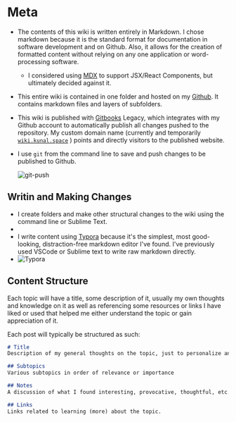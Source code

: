 # Meta 

- The contents of this wiki is written entirely in Markdown. I chose markdown because it is the standard format for documentation in software development and on Github. Also, it allows for the creation of formatted content without relying on any one application or word-processing software. 

  - I considered using [MDX](https://github.com/mdx-js/mdx) to support  JSX/React Components, but ultimately decided against it. 

- This entire wiki is contained in one folder and hosted on my [Github](https://github.com/kunalgorithm/wiki).  It contains markdown files and layers of subfolders. 

- This wiki is published with [Gitbooks](legacy.gitbook.com) Legacy, which integrates with my Github account to automatically publish all changes pushed to the repository. My custom domain name (currently and temporarily [`wiki.kunal.space`](wiki.kunal.space) ) points and directly visitors to the published website. 

- I use `git` from the command line to save and push changes to be published to Github.

  ![git-push](/Users/Kunal/Projects/wiki/assets/git-push.png)



## Writin and Making Changes

- I create folders and make other structural changes to the wiki using the command line or Sublime Text. 
- 
- I write content using [Typora](typora.io) because it's the simplest, most good-looking, distraction-free markdown editor I've found. I've previously used VSCode or Sublime text to write raw markdown directly. 
- ![Typora](/Users/Kunal/Projects/wiki/assets/typora.png)



## Content Structure

Each topic will have a title, some description of it, usually my own thoughts and knowledge on it as well as referencing some resources or links I have liked or used that helped me either understand the topic or gain appreciation of it.

Each post will typically be structured as such:

```markdown
# Title 
Description of my general thoughts on the topic, just to personalize and contextualize the topic a bit. 

## Subtopics 
Various subtopics in order of relevance or importance 

## Notes 
A discussion of what I found interesting, provocative, thoughtful, etc. 

## Links 
Links related to learning (more) about the topic. 
```

